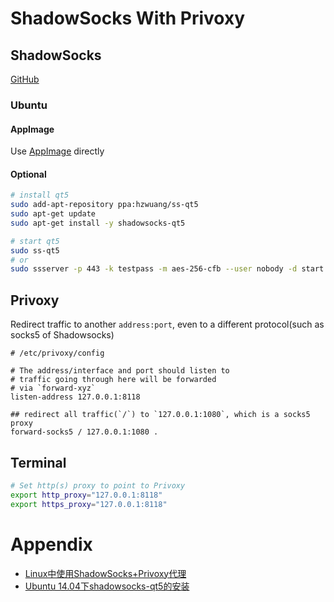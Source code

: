 # ShadowSocks With Privoxy

## ShadowSocks

[GitHub](https://github.com/shadowsocks)

### Ubuntu

#### AppImage

Use [AppImage](https://github.com/shadowsocks/shadowsocks-qt5/wiki/Installation#appimage) directly

#### Optional

```bash
# install qt5
sudo add-apt-repository ppa:hzwuang/ss-qt5
sudo apt-get update
sudo apt-get install -y shadowsocks-qt5

# start qt5
sudo ss-qt5
# or
sudo ssserver -p 443 -k testpass -m aes-256-cfb --user nobody -d start
```

## Privoxy

Redirect traffic to another `address:port`, even to a different protocol(such as socks5 of Shadowsocks)

```confg
# /etc/privoxy/config

# The address/interface and port should listen to
# traffic going through here will be forwarded
# via `forward-xyz`
listen-address 127.0.0.1:8118

## redirect all traffic(`/`) to `127.0.0.1:1080`, which is a socks5 proxy
forward-socks5 / 127.0.0.1:1080 .
```

## Terminal

```bash
# Set http(s) proxy to point to Privoxy
export http_proxy="127.0.0.1:8118"
export https_proxy="127.0.0.1:8118"
```

# Appendix

- [Linux中使用ShadowSocks+Privoxy代理](https://docs.lvrui.io/2016/12/12/Linux%E4%B8%AD%E4%BD%BF%E7%94%A8ShadowSocks-Privoxy%E4%BB%A3%E7%90%86/)
- [Ubuntu 14.04下shadowsocks-qt5的安装](https://my.oschina.net/HeAlvin/blog/487954)
